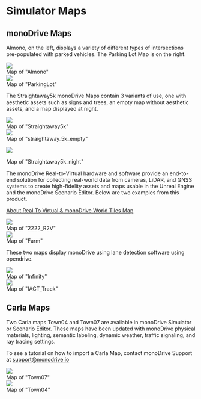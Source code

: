 # Simulator Maps

## monoDrive Maps

Almono, on the left, displays a variety of different types of intersections pre-populated with parked vehicles. The Parking Lot Map is on the right.

<div class ='multi_img_container'>

<div>
<img class="height_only" src="../img_maps/almono.png"/>
<div class="img_content_color"> Map of "Almono"</div>
</div>

<div>
<img class="height_only" src="../img_maps/parking_lot_map.png"/>
<div class="img_content_color"> Map of "ParkingLot"</div>
</div>

</div>

The Straightaway5k monoDrive Maps contain 3 variants of use, one with aesthetic assets such as signs and trees, an empty map without aesthetic assets, and a map displayed at night. 

<div class ='multi_img_container'>

<div>
<img class="height_only" src="../img_maps/straightaway.png"/>
<div class="img_content_color"> Map of "Straightaway5k"</div>
</div>

<div>
<img class="height_only" src="../img_maps/empty_straight.png"/>
<div class="img_content_color"> Map of "straightaway_5k_empty"</div>
</div>

</div>

<p class="img_container_with_tag">
<img class="height_only" src="../img/lights.png"/>
<div class="img_content_color"> Map of "Straightaway5k_night"</div>
</p>

The monoDrive Real-to-Virtual hardware and software provide an end-to-end solution for collecting real-world data from cameras, LiDAR, and GNSS systems to create high-fidelity assets and maps usable in the Unreal Engine and the monoDrive Scenario Editor. Below are two examples from this product.

[About Real To Virtual & monoDrive World Tiles Map](../r2v/about.md)

<div class ='multi_img_container'>

<div>
<img class="height_only" src="../img_maps/2222_map.png"/>
<div class="img_content_color"> Map of "2222_R2V"</div>
</div>

<div>
<img class="height_only" src="../img_maps/farm_map.png"/>
<div class="img_content_color"> Map of "Farm"</div>
</div>

</div>

These two maps display monoDrive using lane detection software using opendrive. 

<div class ='multi_img_container'>

<div>
<img class="height_only" src="../img_maps/infinity.png"/>
<div class="img_content_color"> Map of "Infinity"</div>
</div>

<div>
<img class="height_only" src="../img_maps/loop_map.png"/>
<div class="img_content_color"> Map of "IACT_Track"</div>
</div>

</div>


## Carla Maps

Two Carla maps Town04 and Town07 are available in monoDrive Simulator or Scenario Editor. These maps have been updated with monoDrive physical materials, lighting, semantic labeling, dynamic weather, traffic signaling, and ray tracing settings.

To see a tutorial on how to import a Carla Map, contact monoDrive Support at support@monodrive.io

<div class ='multi_img_container'>

<div>
<img class="height_only" src="../../imgs/tractor.png"/>
<div class="img_content_color"> Map of "Town07"</div>
</div>

<div>
<img class="height_only" src="../../imgs/town.png"/>
<div class="img_content_color"> Map of "Town04"</div>
</div>

</div>

<p>&nbsp;</p>